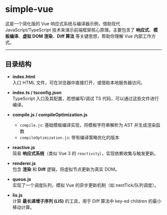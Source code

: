 # simple-vue

这是一个简化版的 Vue 响应式系统与编译器示例，借助现代 JavaScript/TypeScript 技术来演示前端框架核心原理。主要包含了 **响应式**、**模板编译**、**虚拟 DOM 渲染**、**Diff 算法** 等关键思想，帮助你理解 Vue 内部工作方式。

---

## 目录结构

- **index.html**  
  入口 HTML 文件，可在浏览器中直接打开，或借助本地服务器访问。

- **index.ts / tsconfig.json**  
  TypeScript 入口及其配置，若想编写/调试 TS 代码，可以通过这些文件进行编译。

- **compile.js / compileOptimization.js**  
  - `compile.js`: 基础模板编译实现，将模板字符串解析为 AST 并生成渲染函数  
  - `compileOptimization.js`: 带有编译策略优化的版本

- **reactive.js**  
  简易 **响应式系统**（类似 Vue 3 的 `reactivity`），实现依赖收集与触发更新。

- **renderer.js**  
  包含 **渲染** 和 **Diff** 逻辑，将虚拟节点更新为真实 DOM。

- **queue.js**  
  实现了一个调度队列，模拟 Vue 的异步更新机制（如 nextTick/队列调度）。

- **lis.js**  
  计算 **最长递增子序列 (LIS)** 的工具，用于 Diff 算法中 key-ed children 的最小移动计算。


  

